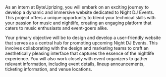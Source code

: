 As an intern at ByteUprizing, you will embark on an exciting journey to develop a dynamic and immersive website dedicated to Night DJ Events. This project offers a unique opportunity to blend your technical skills with your passion for music and nightlife, creating an engaging platform that caters to music enthusiasts and event-goers alike.

Your primary objective will be to design and develop a user-friendly website that serves as a central hub for promoting upcoming Night DJ Events. This involves collaborating with the design and marketing teams to craft an aesthetically pleasing interface that captures the essence of the nightlife experience. You will also work closely with event organizers to gather relevant information, including event details, lineup announcements, ticketing information, and venue locations.
